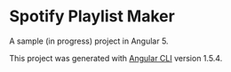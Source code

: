 # Spotify Playlist Maker

A sample (in progress) project in Angular 5.

This project was generated with [Angular CLI](https://github.com/angular/angular-cli) version 1.5.4.